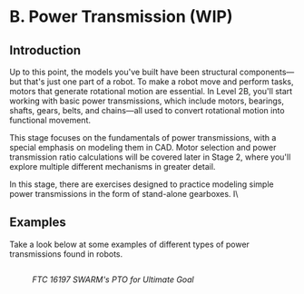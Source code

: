 # B. Power Transmission (WIP)

## Introduction

Up to this point, the models you've built have been structural components—but that's just one part of a robot. To make a robot move and perform tasks, motors that generate rotational motion are essential. In Level 2B, you'll start working with basic power transmissions, which include motors, bearings, shafts, gears, belts, and chains—all used to convert rotational motion into functional movement.

This stage focuses on the fundamentals of power transmissions, with a special emphasis on modeling them in CAD. Motor selection and power transmission ratio calculations will be covered later in Stage 2, where you'll explore multiple different mechanisms in greater detail.

In this stage, there are exercises designed to practice modeling simple power transmissions in the form of stand-alone gearboxes. I\


## Examples

Take a look below at some examples of different types of power transmissions found in robots.

<figure><img src="../../.gitbook/assets/PTO_W.gif" alt=""><figcaption><p><em>FTC 16197 SWARM's PTO for Ultimate Goal</em></p></figcaption></figure>

